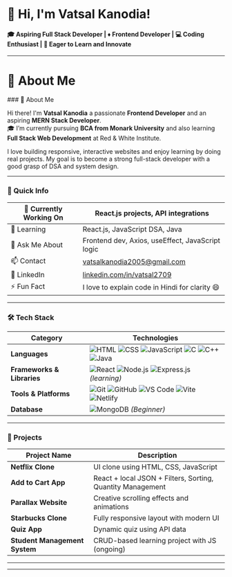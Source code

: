 <h1>👋 Hi, I'm Vatsal Kanodia!</h1>
<h4>🎓 Aspiring Full Stack Developer  | ♦ Frontend Developer  | 💻 Coding Enthusiast | 🌱 Eager to Learn and Innovate</h4>
<hr>
<h1>🌟 About Me</h1>
### 👋 About Me

Hi there! I'm **Vatsal Kanodia**
a passionate **Frontend Developer** and an aspiring **MERN Stack Developer**.  
🎓 I’m currently pursuing **BCA from Monark University** 
    and also learning 
   **Full Stack Web Development** at Red & White Institute.

I love building responsive, interactive websites and enjoy learning by doing real projects. My goal is to become a strong full-stack developer with a good grasp of DSA and system design.

---

### 📌 Quick Info

| 🚀 Currently Working On | React.js projects, API integrations |
|-------------------------|--------------------------------------|
| 🌱 Learning             | React.js, JavaScript DSA, Java       |
| 💬 Ask Me About         | Frontend dev, Axios, useEffect, JavaScript logic |
| 📫 Contact              | [vatsalkanodia2005@gmail.com](mailto:vatsalkanodia2709@gmail.com) |
| 🔗 LinkedIn             | [linkedin.com/in/vatsal2709](https://www.linkedin.com/in/vatsal2709/) |
| ⚡ Fun Fact             | I love to explain code in Hindi for clarity 😄 |

---

### 🛠 Tech Stack

| Category    | Technologies |
|-------------|--------------|
| **Languages** | ![HTML](https://img.shields.io/badge/HTML-E34F26?style=for-the-badge&logo=html5&logoColor=white) ![CSS](https://img.shields.io/badge/CSS-1572B6?style=for-the-badge&logo=css3&logoColor=white) ![JavaScript](https://img.shields.io/badge/JavaScript-F7DF1E?style=for-the-badge&logo=javascript&logoColor=black) ![C](https://img.shields.io/badge/C-00599C?style=for-the-badge&logo=c&logoColor=white) ![C++](https://img.shields.io/badge/C++-00599C?style=for-the-badge&logo=c%2B%2B&logoColor=white) ![Java](https://img.shields.io/badge/Java-ED8B00?style=for-the-badge&logo=openjdk&logoColor=white) |
| **Frameworks & Libraries** | ![React](https://img.shields.io/badge/React-20232A?style=for-the-badge&logo=react&logoColor=61DAFB) ![Node.js](https://img.shields.io/badge/Node.js-339933?style=for-the-badge&logo=nodedotjs&logoColor=white) ![Express.js](https://img.shields.io/badge/Express.js-000000?style=for-the-badge&logo=express&logoColor=white) *(learning)* |
| **Tools & Platforms** | ![Git](https://img.shields.io/badge/Git-F05032?style=for-the-badge&logo=git&logoColor=white) ![GitHub](https://img.shields.io/badge/GitHub-181717?style=for-the-badge&logo=github&logoColor=white) ![VS Code](https://img.shields.io/badge/VS%20Code-007ACC?style=for-the-badge&logo=visual-studio-code&logoColor=white) ![Vite](https://img.shields.io/badge/Vite-646CFF?style=for-the-badge&logo=vite&logoColor=white) ![Netlify](https://img.shields.io/badge/Netlify-00C7B7?style=for-the-badge&logo=netlify&logoColor=white) |
| **Database** | ![MongoDB](https://img.shields.io/badge/MongoDB-4EA94B?style=for-the-badge&logo=mongodb&logoColor=white) *(Beginner)* |

---

### 🚀 Projects

| Project Name              | Description                                                  |
|---------------------------|--------------------------------------------------------------|
| **Netflix Clone**         | UI clone using HTML, CSS, JavaScript                         |
| **Add to Cart App**       | React + local JSON + Filters, Sorting, Quantity Management   |
| **Parallax Website**      | Creative scrolling effects and animations                    |
| **Starbucks Clone**       | Fully responsive layout with modern UI                       |
| **Quiz App**              | Dynamic quiz using API data                                  |
| **Student Management System** | CRUD-based learning project with JS (ongoing)             |

---

---


